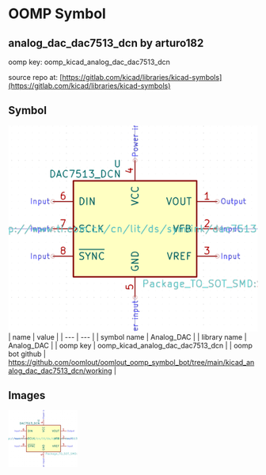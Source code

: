 # OOMP Symbol  
## analog_dac_dac7513_dcn  by arturo182  
  
oomp key: oomp_kicad_analog_dac_dac7513_dcn  
  
source repo at: [https://gitlab.com/kicad/libraries/kicad-symbols](https://gitlab.com/kicad/libraries/kicad-symbols)  
## Symbol  
  
[![working.png](working_600.png)](working.png)  
| name | value | 
| --- | --- | 
| symbol name | Analog_DAC | 
| library name | Analog_DAC | 
| oomp key | oomp_kicad_analog_dac_dac7513_dcn | 
| oomp bot github | https://github.com/oomlout/oomlout_oomp_symbol_bot/tree/main/kicad_analog_dac_dac7513_dcn/working | 
## Images  
  
[![working.png](working_140.png)](working.png)  
